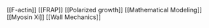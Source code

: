 [[F-actin]]
[[FRAP]]
[[Polarized growth]]
[[Mathematical Modeling]]
[[Myosin Xi]]
[[Wall Mechanics]]
